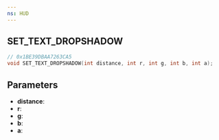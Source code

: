 ```yaml
---
ns: HUD
---
```

## SET_TEXT_DROPSHADOW

```c
// 0x1BE39DBAA7263CA5
void SET_TEXT_DROPSHADOW(int distance, int r, int g, int b, int a);
```

## Parameters
* **distance**:
* **r**:
* **g**:
* **b**:
* **a**:
